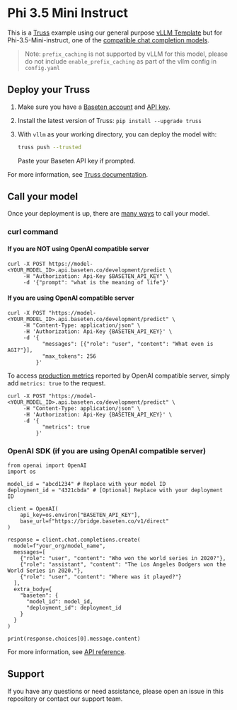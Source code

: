 # Phi 3.5 Mini Instruct

This is a [Truss](https://truss.baseten.co/) example using our general purpose [vLLM Template](https://github.com/basetenlabs/truss-examples/tree/main/vllm) but for Phi-3.5-Mini-instruct, one of the [compatible chat completion models](https://docs.vllm.ai/en/latest/models/supported_models.html).

> Note: `prefix_caching` is not supported by vLLM for this model, please do not include `enable_prefix_caching` as part of the vllm config in `config.yaml`



## Deploy your Truss

1. Make sure you have a [Baseten account](https://app.baseten.co/signup) and [API key](https://app.baseten.co/settings/account/api_keys).
2. Install the latest version of Truss: `pip install --upgrade truss`
3. With `vllm` as your working directory, you can deploy the model with:

    ```sh
    truss push --trusted
    ```

    Paste your Baseten API key if prompted.

For more information, see [Truss documentation](https://truss.baseten.co).

## Call your model

Once your deployment is up, there are [many ways](https://docs.baseten.co/invoke/quickstart) to call your model.

### curl command

#### If you are NOT using OpenAI compatible server

```
curl -X POST https://model-<YOUR_MODEL_ID>.api.baseten.co/development/predict \
     -H "Authorization: Api-Key $BASETEN_API_KEY" \
     -d '{"prompt": "what is the meaning of life"}'
```


#### If you are using OpenAI compatible server

```
curl -X POST "https://model-<YOUR_MODEL_ID>.api.baseten.co/development/predict" \
     -H "Content-Type: application/json" \
     -H 'Authorization: Api-Key {BASETEN_API_KEY}' \
     -d '{
           "messages": [{"role": "user", "content": "What even is AGI?"}],
           "max_tokens": 256
         }'
```

To access [production metrics](https://docs.vllm.ai/en/latest/serving/metrics.html) reported by OpenAI compatible server, simply add `metrics: true` to the request.

```
curl -X POST "https://model-<YOUR_MODEL_ID>.api.baseten.co/development/predict" \
     -H "Content-Type: application/json" \
     -H 'Authorization: Api-Key {BASETEN_API_KEY}' \
     -d '{
           "metrics": true
         }'
```

### OpenAI SDK (if you are using OpenAI compatible server)

```
from openai import OpenAI
import os

model_id = "abcd1234" # Replace with your model ID
deployment_id = "4321cbda" # [Optional] Replace with your deployment ID

client = OpenAI(
    api_key=os.environ["BASETEN_API_KEY"],
    base_url=f"https://bridge.baseten.co/v1/direct"
)

response = client.chat.completions.create(
  model=f"your_org/model_name",
  messages=[
    {"role": "user", "content": "Who won the world series in 2020?"},
    {"role": "assistant", "content": "The Los Angeles Dodgers won the World Series in 2020."},
    {"role": "user", "content": "Where was it played?"}
  ],
  extra_body={
    "baseten": {
      "model_id": model_id,
      "deployment_id": deployment_id
    }
  }
)

print(response.choices[0].message.content)

```

For more information, see [API reference](https://docs.baseten.co/api-reference/openai).

## Support

If you have any questions or need assistance, please open an issue in this repository or contact our support team.
